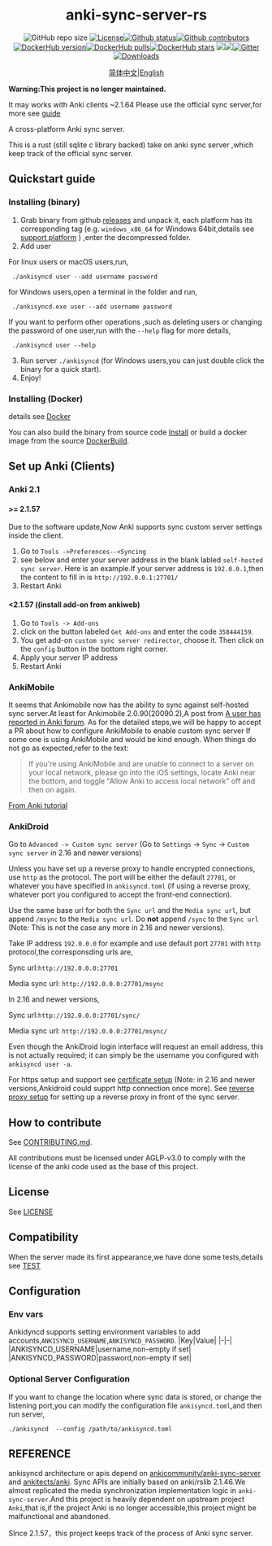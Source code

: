 <div align="center">

# anki-sync-server-rs
![GitHub repo size](https://img.shields.io/github/repo-size/ankicommunity/anki-sync-server-rs)
[![License](https://img.shields.io/github/license/ankicommunity/anki-sync-server-rs)](https://github.com/ankicommunity/anki-sync-server-rs/blob/master/LINCENSE)[![Github status](https://img.shields.io/github/checks-status/ankicommunity/anki-sync-server-rs/master?label=github%20status)](https://github.com/ankicommunity/anki-sync-server-rs/actions)[![Github contributors](https://img.shields.io/github/contributors/ankicommunity/anki-sync-server-rs?label=github%20contributors)](https://github.com/ankicommunity/anki-sync-server-rs/graphs/contributors)[![DockerHub version](https://img.shields.io/docker/v/ankicommunity/anki-sync-server-rs?label=dockerhub%20version&sort=date)](https://hub.docker.com/repository/docker/ankicommunity/anki-sync-server-rs)[![DockerHub pulls](https://img.shields.io/docker/pulls/ankicommunity/anki-sync-server-rs)](https://hub.docker.com/repository/docker/ankicommunity/anki-sync-server-rs)[![DockerHub stars](https://img.shields.io/docker/stars/ankicommunity/anki-sync-server-rs)](https://hub.docker.com/repository/docker/ankicommunity/anki-sync-server-rs)
[![](https://img.shields.io/github/v/release/ankicommunity/anki-sync-server-rs)](https://github.com/ankicommunity/anki-sync-server-rs/releases/latest)[![](https://img.shields.io/github/last-commit/ankicommunity/anki-sync-server-rs)]()[![Gitter](https://badges.gitter.im/ankicommunity/community.svg)](https://gitter.im/ankicommunity/community?utm_source=badge&utm_medium=badge&utm_campaign=pr-badge)
 [![Downloads](https://img.shields.io/github/downloads/ankicommunity/anki-sync-server-rs/total?label=Release%20Download)](https://github.com/ankicommunity/anki-sync-server-rs/releases/latest)

[简体中文](README_CN.md)|[English](README.md)

</div>

**Warning:This project is no longer maintained.**

It may works with Anki clients ~2.1.64
Please use the official sync server,for more see [guide](https://docs.ankiweb.net/sync-server.html)


A cross-platform Anki sync server.

This is a rust (still sqlite c library backed) take on anki sync server ,which keep track of the
official sync server.

## Quickstart guide
### Installing (binary)
1. Grab binary from github [releases](https://github.com/ankicommunity/anki-sync-server-rs/releases) and unpack it, each platform has its corresponding tag (e.g. `windows_x86_64` for Windows 64bit,details see [support platform](docs/PLATFORM.md) ) ,enter the decompressed folder.
2. Add user

For linux users or macOS users,run,
```
 ./ankisyncd user --add username password
```
for Windows users,open a terminal in the folder and run,
```
 ./ankisyncd.exe user --add username password
```
If you want to perform other operations ,such as deleting users or changing the password of one user,run with the `--help` flag for more details,
```
 ./ankisyncd user --help
```
3. Run server `./ankisyncd` (for Windows users,you can just double click the binary for a quick start).
4. Enjoy!

### Installing (Docker)
details see [Docker](docs/CONTAINER.md)

You can also build the binary from source code [Install](docs/INSTALL.md) or build a docker image from the source [DockerBuild](docs/CONTAINER.md).
## Set up Anki (Clients)
### Anki 2.1
#### >= 2.1.57
Due to the software update,Now Anki supports sync custom server settings inside the client.
1. Go to `Tools ->Preferences--<Syncing`
2. see below and enter your server address in the blank labled `self-hosted sync server`.
Here is an example.If your server address is `192.0.0.1`,then the content to fill in is `http://192.0.0.1:27701/`  
3. Restart Anki
#### <2.1.57 ((install add-on from ankiweb)
1. Go to `Tools -> Add-ons`
2.  click on the button labeled `Get Add-ons` and  enter the code `358444159`.
3. You get add-on `custom sync server redirector`, choose it. Then click on the `config` button in the bottom right corner.
4. Apply your server IP address
5. Restart Anki
### AnkiMobile
It seems that Ankimobile now has the ability to sync against self-hosted sync server.At least for  Ankimobile 2.0.90(20090.2),A post from [A user has reported in Anki forum](https://forums.ankiweb.net/t/ankimobile-self-sync-server-failure-the-one-bundled-in-version-2-1-60-qt6/27862).
As for the detailed steps,we will be happy to accept a PR about how to configure AnkiMobile to enable custom sync server If some one is using AnkiMobile and would be kind enough.
When things do not go as expected,refer to the text:
> If you're using AnkiMobile and are unable to connect to a server on your local network, please go into the iOS settings, locate Anki near the bottom, and toggle "Allow Anki to access local network" off and then on again.

[From Anki tutorial](https://docs.ankiweb.net/sync-server.html#client-setup)
### AnkiDroid

Go to `Advanced -> Custom sync server` (Go to `Settings` -> `Sync` -> `Custom sync server` in  2.16 and newer versions)

Unless you have set up a reverse proxy to handle encrypted connections, use `http` as the protocol. The port will be either the default `27701`, or whatever you have specified in `ankisyncd.toml` (if using a reverse proxy, whatever port you configured to accept the front-end connection).

Use the same base url for both the `Sync url` and the `Media sync url`, but append `/msync` to the `Media sync url`. Do **not** append `/sync` to the `Sync url` (Note: This is not the case any more in 2.16 and newer versions).

Take IP address `192.0.0.0` for example and use default port `27701` with `http` protocol,the corresponsding urls are,

Sync url:`http://192.0.0.0:27701`

Media sync url: `http://192.0.0.0:27701/msync`

In 2.16 and newer versions,

Sync url:`http://192.0.0.0:27701/sync/`

Media sync url: `http://192.0.0.0:27701/msync/`

Even though the AnkiDroid login interface will request an email address, this is not actually required; it can simply be the username you configured with `ankisyncd user -a`.

For https setup and support see [certificate setup](docs/CERTS.md) (Note: in 2.16 and newer versions,Ankidroid could supprt http connection once more).
See [reverse proxy setup](docs/REVERSE_PROXY.md) for setting up a reverse proxy in front of the sync server.

## How to contribute

See [CONTRIBUTING.md](CONTRIBUTING.md).

All contributions must be licensed under AGLP-v3.0 to comply with the license of the anki code used as the base of this project.

## License

See [LICENSE](LICENSE)

## Compatibility
When the server made its first appearance,we have done some tests,details see [TEST](docs/TEST_SERVER_CLIENT.md)
## Configuration
### Env vars
Ankidyncd supports setting environment variables to add accounts,`ANKISYNCD_USERNAME`,`ANKISYNCD_PASSWORD`.
|Key|Value|
|-|-|
|ANKISYNCD_USERNAME|username,non-empty if set|
|ANKISYNCD_PASSWORD|password,non-empty if set|

### Optional Server Configuration
If you want to change the location where sync data is stored, or change the listening port,you can modify the configuration file `ankisyncd.toml`,and then run server,
```
./ankisyncd  --config /path/to/ankisyncd.toml
```

## REFERENCE
ankisyncd architecture or apis depend on [ankicommunity/anki-sync-server](https://github.com/ankicommunity/anki-sync-server) and
[ankitects/anki](https://github.com/ankitects/anki).
Sync APIs are initially based on anki/rslib 2.1.46.We almost replicated the media synchronization implementation logic in `anki-sync-server`.And this project is heavily dependent on upstream project `Anki`,that is,if the project Anki is no longer accessible,this project might be malfunctional and abandoned.

SInce 2.1.57，this project keeps track of the process of Anki sync server.
